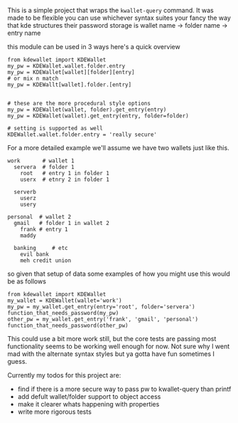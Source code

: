 This is a simple project that wraps the `kwallet-query` command.
It was made to be flexible you can use whichever syntax suites your fancy
the way that kde structures their password storage is
wallet name -> folder name -> entry name  

this module can be used in 3 ways here's a quick overview
```
from kdewallet import KDEWallet
my_pw = KDEWallet.wallet.folder.entry
my_pw = KDEWallet[wallet][folder][entry]
# or mix n match
my_pw = KDEWallt[wallet].folder.[entry]


# these are the more procedural style options
my_pw = KDEWallet(wallet, folder).get_entry(entry)
my_pw = KDEWallet(wallet).get_entry(entry, folder=folder)

# setting is supported as well
KDEWallet.wallet.folder.entry = 'really secure'
```

For a more detailed example we'll assume we have two wallets just like this.
```
work       # wallet 1
  servera  # folder 1
    root   # entry 1 in folder 1
    userx  # etnry 2 in folder 1

  serverb
    userz
    usery

personal  # wallet 2
  gmail   # folder 1 in wallet 2
    frank # entry 1  
    maddy

  banking     # etc
    evil bank
    meh credit union
```

so given that setup of data some examples of how you might use this would be as follows
```
from kdewallet import KDEWallet
my_wallet = KDEWallet(wallet='work')
my_pw = my_wallet.get_entry(entry='root', folder='servera')
function_that_needs_password(my_pw)
other_pw = my_wallet.get_entry('frank', 'gmail', 'personal')
function_that_needs_password(other_pw)
```

This could use a bit more work still, but the core tests are passing
most functionality seems to be working well enough for now. Not sure why I went mad with the
alternate syntax styles but ya gotta have fun sometimes I guess.

Currently my todos for this project are:
- find if there is a more secure way to pass pw to kwallet-query than printf
- add defult wallet/folder support to object access
- make it clearer whats happening with properties
- write more rigorous tests

